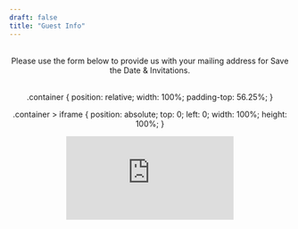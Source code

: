 ```yaml
---
draft: false
title: "Guest Info"
---
```

<div style="text-align: center;">
<br>
Please use the form below to provide us with your mailing address for Save the Date & Invitations.
<br>
<br>

<!-- <iframe src="https://form.victorianobennett.wedding/www/" style="border:0px #ffffff none;" name="myiFrame" scrolling="no" frameborder="1" marginheight="0px" marginwidth="0px" height="600px" width="800px" allowfullscreen></iframe> -->

.container {
  position: relative;
  width: 100%;
  padding-top: 56.25%;
}

.container > iframe {
  position: absolute;
  top: 0;
  left: 0;
  width: 100%;
  height: 100%;
}

<div class="container">
  <iframe
    src="http://form.victorianobennett.wedding/www/" 
    title="Guest Info Form" 
    frameborder="0" 
    allow="accelerometer; autoplay; clipboard-write; encrypted-media; gyroscope; picture-in-picture" 
    allowfullscreen
  ></iframe>
</div>

</p>

</div>